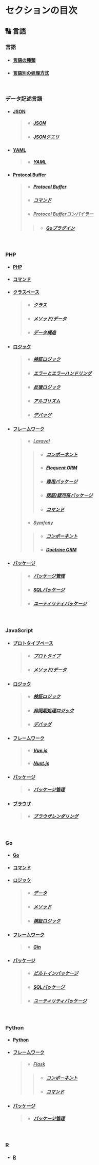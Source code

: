 
# セクションの目次

## 🔠 言語

### 言語

* #### [言語の種類](https://hiroki-it.github.io/tech-notebook/language/language_type.html)
* #### [︎言語別の処理方式](https://hiroki-it.github.io/tech-notebook/language/language_process_mode.html)

<br>

### データ記述言語

* #### <u>JSON</u>
  > * ##### [︎JSON](https://hiroki-it.github.io/tech-notebook/language/language_data_description_language_json.html)
  > * ##### [︎JSONクエリ](https://hiroki-it.github.io/tech-notebook/language/language_data_description_language_json_query.html)
* #### <u>YAML</u>
  > * ##### [︎YAML](https://hiroki-it.github.io/tech-notebook/language/language_data_description_language_yaml.html)
* #### <u>Protocol Buffer</u>
  > * ##### [Protocol Buffer](https://hiroki-it.github.io/tech-notebook/language/language_data_description_language_protocol_buffer.html)
  > * ##### [コマンド](https://hiroki-it.github.io/tech-notebook/language/language_data_description_language_protocol_buffer_command.html)
  > * ##### <u>Protocol Bufferコンパイラー</u>
  > > * ##### [Goプラグイン](https://hiroki-it.github.io/tech-notebook/language/language_data_description_language_protocol_buffer_compiler_go.html)

<br>

### PHP

* #### [PHP](https://hiroki-it.github.io/tech-notebook/language/language_php.html)
* #### [︎コマンド](https://hiroki-it.github.io/tech-notebook/language/language_php_command.html)
* #### <u>クラスベース</u>
  > * ##### [︎クラス](https://hiroki-it.github.io/tech-notebook/language/language_php_class_based.html)
  > * ##### [︎メソッド/データ](https://hiroki-it.github.io/tech-notebook/language/language_php_class_based_method_data.html)
  > * ##### [︎データ構造](https://hiroki-it.github.io/tech-notebook/language/language_php_class_based_data_structure.html)
* #### <u>ロジック</u>
  > * ##### [︎検証ロジック](https://hiroki-it.github.io/tech-notebook/language/language_php_logic_validation.html)
  > * ##### [︎エラーとエラーハンドリング](https://hiroki-it.github.io/tech-notebook/language/language_php_logic_error_and_error_handling.html)
  > * ##### [︎反復ロジック](https://hiroki-it.github.io/tech-notebook/language/language_php_logic_iteration.html)
  > * ##### [︎アルゴリズム](https://hiroki-it.github.io/tech-notebook/language/language_php_logic_algorithm.html)
  > * ##### [︎デバッグ](https://hiroki-it.github.io/tech-notebook/language/language_php_logic_debug.html)
* #### <u>フレームワーク</u>
  > * ##### <u>Laravel</u>
  > > * ##### [︎コンポーネント](https://hiroki-it.github.io/tech-notebook/language/language_php_framework_laravel_component.html)
  > > * ##### [︎Eloquent ORM](https://hiroki-it.github.io/tech-notebook/language/language_php_framework_laravel_eloquent_orm.html)
  > > * ##### [︎専用パッケージ](https://hiroki-it.github.io/tech-notebook/language/language_php_framework_laravel_package.html)
  > > * ##### [︎認証/認可系パッケージ](https://hiroki-it.github.io/tech-notebook/language/language_php_framework_laravel_package_auth.html)
  > > * ##### [︎コマンド](https://hiroki-it.github.io/tech-notebook/language/language_php_framework_laravel_command.html)
  > * ##### <u>Symfony</u>
  > > * ##### [︎コンポーネント](https://hiroki-it.github.io/tech-notebook/language/language_php_framework_symfony_component.html)
  > > * ##### [︎Doctrine ORM](https://hiroki-it.github.io/tech-notebook/language/language_php_framework_symfony_doctrine_orm.html)
* #### <u>パッケージ</u>
  > * ##### [︎パッケージ管理](https://hiroki-it.github.io/tech-notebook/language/language_php_package_management.html)
  > * ##### [︎SQLパッケージ](https://hiroki-it.github.io/tech-notebook/language/language_php_package_sql.html)
  > * ##### [︎ユーティリティパッケージ](https://hiroki-it.github.io/tech-notebook/language/language_php_package_utility.html)

<br>

### JavaScript

* #### <u>プロトタイプベース</u>
  > * ##### [︎プロトタイプ](https://hiroki-it.github.io/tech-notebook/language/language_js_prototype_based.html)
  > * ##### [︎メソッド/データ](https://hiroki-it.github.io/tech-notebook/language/language_js_prototype_based_method_data.html)
* #### <u>ロジック</u>
  > * ##### [︎検証ロジック](https://hiroki-it.github.io/tech-notebook/language/language_js_logic_validation.html)
  > * ##### [︎非同期処理ロジック](https://hiroki-it.github.io/tech-notebook/language/language_js_logic_asynchronous_process.html)
  > * ##### [︎デバッグ](https://hiroki-it.github.io/tech-notebook/language/language_js_logic_debug.html)
* #### <u>フレームワーク</u>
  > * ##### [︎Vue.js](https://hiroki-it.github.io/tech-notebook/language/language_js_framework_vuejs.html)
  > * ##### [︎Nuxt.js](https://hiroki-it.github.io/tech-notebook/language/language_js_framework_nuxtjs.html)
* #### <u>パッケージ</u>
  > * ##### [︎パッケージ管理](https://hiroki-it.github.io/tech-notebook/language/language_js_package_management.html)
* #### <u>ブラウザ</u>
  > * ##### [︎ブラウザレンダリング](https://hiroki-it.github.io/tech-notebook/language/language_js_browser_rendering.html)

<br>

### Go

* #### [Go](https://hiroki-it.github.io/tech-notebook/language/language_go.html)
* #### [︎コマンド](https://hiroki-it.github.io/tech-notebook/language/language_go_command.html)
* #### <u>ロジック</u>
  > * ##### [データ](https://hiroki-it.github.io/tech-notebook/language/language_go_logic_data.html)
  > * ##### [メソッド](https://hiroki-it.github.io/tech-notebook/language/language_go_logic_method.html)
  > * ##### [︎検証ロジック](https://hiroki-it.github.io/tech-notebook/language/language_go_logic_validation.html)
* #### <u>フレームワーク</u>
  > * ##### [Gin](https://hiroki-it.github.io/tech-notebook/language/language_go_framework_gin.html)
* #### <u>パッケージ</u>
  > * ##### [ビルトインパッケージ](https://hiroki-it.github.io/tech-notebook/language/language_go_package_builtin.html)
  > * ##### [SQLパッケージ](https://hiroki-it.github.io/tech-notebook/language/language_go_package_sql.html)
  > * ##### [ユーティリティパッケージ](https://hiroki-it.github.io/tech-notebook/language/language_go_package_utility.html)

<br>

### Python
  
* #### [︎Python](https://hiroki-it.github.io/tech-notebook/language/language_python.html)
* #### <u>フレームワーク</u>
  > * ##### <u>Flask</u>
  > > * ##### [︎コンポーネント](https://hiroki-it.github.io/tech-notebook/language/language_python_framework_flask_component.html)
  > > * ##### [︎コマンド](https://hiroki-it.github.io/tech-notebook/language/language_python_framework_flask_command.html)
* #### <u>パッケージ</u>
  > * ##### [︎パッケージ管理](https://hiroki-it.github.io/tech-notebook/language/language_python_package_management.html)

<br>

### R

* #### [︎R](https://hiroki-it.github.io/tech-notebook/language/language_r.html)

<br>

